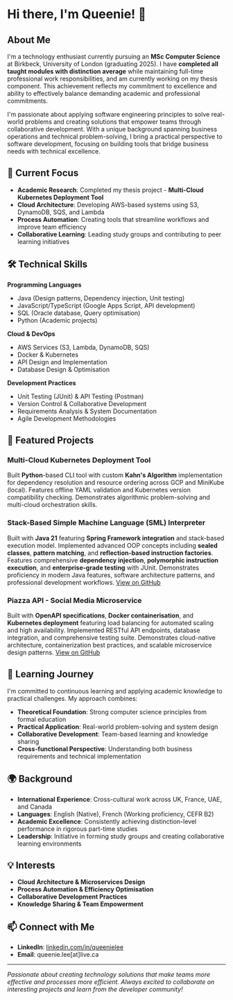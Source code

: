 # Hi there, I'm Queenie! 👋

## About Me

I'm a technology enthusiast currently pursuing an **MSc Computer Science** at Birkbeck, University of London (graduating 2025). I have **completed all taught modules with distinction average** while maintaining full-time professional work responsibilities, and am currently working on my thesis component. This achievement reflects my commitment to excellence and ability to effectively balance demanding academic and professional commitments.

I'm passionate about applying software engineering principles to solve real-world problems and creating solutions that empower teams through collaborative development. With a unique background spanning business operations and technical problem-solving, I bring a practical perspective to software development, focusing on building tools that bridge business needs with technical excellence.

## 🔭 Current Focus

- **Academic Research**: Completed my thesis project - **Multi-Cloud Kubernetes Deployment Tool**
- **Cloud Architecture**: Developing AWS-based systems using S3, DynamoDB, SQS, and Lambda
- **Process Automation**: Creating tools that streamline workflows and improve team efficiency
- **Collaborative Learning**: Leading study groups and contributing to peer learning initiatives

## 🛠️ Technical Skills

**Programming Languages**
- Java (Design patterns, Dependency injection, Unit testing)
- JavaScript/TypeScript (Google Apps Script, API development)
- SQL (Oracle database, Query optimisation)
- Python (Academic projects)

**Cloud & DevOps**
- AWS Services (S3, Lambda, DynamoDB, SQS)
- Docker & Kubernetes
- API Design and Implementation
- Database Design & Optimisation

**Development Practices**
- Unit Testing (JUnit) & API Testing (Postman)
- Version Control & Collaborative Development
- Requirements Analysis & System Documentation
- Agile Development Methodologies

## 🚀 Featured Projects

### Multi-Cloud Kubernetes Deployment Tool
Built **Python**-based CLI tool with custom **Kahn's Algorithm** implementation for dependency resolution and resource ordering across GCP and MiniKube (local). Features offline YAML validation and Kubernetes version compatibility checking. Demonstrates algorithmic problem-solving and multi-cloud orchestration skills.

### Stack-Based Simple Machine Language (SML) Interpreter
Built with **Java 21** featuring **Spring Framework integration** and stack-based execution model. Implemented advanced OOP concepts including **sealed classes**, **pattern matching**, and **reflection-based instruction factories**. Features comprehensive **dependency injection**, **polymorphic instruction execution**, and **enterprise-grade testing** with JUnit. Demonstrates proficiency in modern Java features, software architecture patterns, and professional development workflows. [View on GitHub](https://github.com/queenie-lee/java-sml-interpreter)

### Piazza API - Social Media Microservice
Built with **OpenAPI specifications**, **Docker containerisation**, and **Kubernetes deployment** featuring load balancing for automated scaling and high availability. Implemented RESTful API endpoints, database integration, and comprehensive testing suite. Demonstrates cloud-native architecture, containerization best practices, and scalable microservice design patterns. [View on GitHub](https://github.com/queenie-lee/piazza-social-api)

## 🌱 Learning Journey

I'm committed to continuous learning and applying academic knowledge to practical challenges. My approach combines:
- **Theoretical Foundation**: Strong computer science principles from formal education
- **Practical Application**: Real-world problem-solving and system design
- **Collaborative Development**: Team-based learning and knowledge sharing
- **Cross-functional Perspective**: Understanding both business requirements and technical implementation

## 🌍 Background

- **International Experience**: Cross-cultural work across UK, France, UAE, and Canada
- **Languages**: English (Native), French (Working proficiency, CEFR B2)
- **Academic Excellence**: Consistently achieving distinction-level performance in rigorous part-time studies
- **Leadership**: Initiative in forming study groups and creating collaborative learning environments

## 💡 Interests

- **Cloud Architecture & Microservices Design**
- **Process Automation & Efficiency Optimisation**
- **Collaborative Development Practices**
- **Knowledge Sharing & Team Empowerment**

## 📫 Connect with Me

- **LinkedIn**: [linkedin.com/in/queenielee](https://linkedin.com/in/queenielee)
- **Email**: queenie.lee[at]live.ca

---

*Passionate about creating technology solutions that make teams more effective and processes more efficient. Always excited to collaborate on interesting projects and learn from the developer community!*
